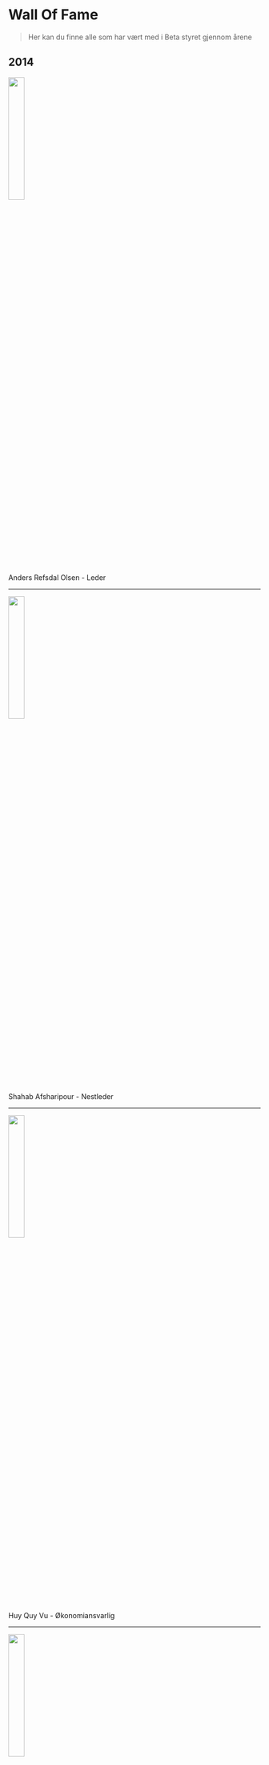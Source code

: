 # Wall Of Fame
> Her kan du finne alle som har vært med i Beta styret gjennom årene

## 2014

<img src="../assets/2014/Anders.jpg" width="25%">

Anders Refsdal Olsen - Leder

---

<img src="../assets/2014/Shahab.jpg" width="25%">

Shahab Afsharipour - Nestleder

---
<img src="../assets/2014/placeholder.png" width="25%">

Huy Quy Vu - Økonomiansvarlig

---

<img src="../assets/2014/Nina.jpg" width="25%">

Nina Over - Arrangement Ansvarlig

---

<img src="../assets/2014/Martin.jpg" width="25%">

Martin Abrahamsen - BetaLAN ansvarlig

---
<img src="../assets/2014/Tommy.jpg" width="25%">

Tommy Johannessen - Pr. Ansvarlig

---
<img src="../assets/2014/placeholder.png" width="25%">

Kim-Leonhard Halvorsen Enger - Grafiker

---
<img src="../assets/2014/Knut.jpg" width="25%">

Knut Eivind Sandsmark - Styremedlem

---

<img src="../assets/2014/placeholder.png" width="25%">

Malene Danielsen - Styremedlem



## 2015
<img src="../assets/2015/Anders.jpg" width="25%">

Anders Refsdal Olsen - Leder

---

<img src="../assets/2015/Knut.jpg" width="25%">

Knut Eivind Sandsmark - Nestleder

---

<img src="../assets/2015/John.jpg" width="25%">

John Føreland - Pr/web ansvarlig

---

<img src="../assets/2015/Martin.jpg" width="25%">

Martin Abrahamsen - BetaLAN ansvarlig

---

<img src="../assets/2015/Sahand.jpg" width="25%">

Sahand Johansen - Event ansvarlig

---

<img src="../assets/2015/Ørjan.jpg" width="25%">

Ørjan Solli - Økonomi/materiell ansvarlig

---

<img src="../assets/2015/Jonathan.jpg" width="25%">

Jonathan Luu - Styremedlem

---

<img src="../assets/2015/Mohamed.jpg" width="25%">

Mohamed Samatar - Styremedlem

## 2016
<img src="../assets/2017/MariusBjrni.jpg" width="25%">

Marius Bjørni - Leder

---

<img src="../assets/2014/Shahab.jpg" width="25%">

Shahab Afsharipour - Nestleder

---

<img src="../assets/2015/Mohamed.jpg" width="25%">

Mohamed Samatar - Styremedlem

---

<img src="../assets/2015/placeholder.png" width="25%">

Celine Abigael Tomren - Arrangement ansvarlig

---

<img src="../assets/2017/HansLau.jpg" width="25%">

Hans Lau - Betalan Ansvarlig

---

<img src="../assets/2014/Tommy.jpg" width="25%">

Tommy Johannessen - Pr. Ansvarlig

---
<img src="../assets/2015/placeholder.png" width="25%">

Siri Dybdahl - Styremedled

---

<img src="../assets/2015/placeholder.png" width="25%">

Christer Mathisen - Styremedlem

---

## 2017
<img src="../assets/2017/MariusBjrni.jpg" width="25%">

Marius Bjørni - Leder

---

<img src="../assets/2017/OlavMarkus2.jpg" width="25%">

Olav Markus Sjursø - Nestleder

---

<img src="../assets/2017/MartinBrten2.jpg" width="25%">

Martin Bråten - Økonomi Ansvarlig

---

<img src="../assets/2017/placeholder.png" width="25%">

Vebjørn Nystad - Pr/Web Ansvarlig

---

<img src="../assets/2017/HansLau.jpg" width="25%">

Hans Lau Borch - Betalan Ansvarlig

---


<img src="../assets/2017/EspenKalhagen.jpg" width="25%">

Espen Kalhagen - Event ansvarlig

---

<img src="../assets/2017/placeholder.png" width="25%">

Vetle Ørstavik Hollund - Styremedlem

---

<img src="../assets/2017/ChristianTrinh.jpg" width="25%">

Christian Trinh - Styremedlem

---

## 2018
# Placeholder - Intill videre

<img src="../assets/2018/placeholder.png" width="25%">

Improperly - Leder

---

<img src="../assets/2018/placeholder.png" width="25%">

Improperly - Nestleder

---

<img src="../assets/2018/placeholder.png" width="25%">

Improperly - Økonomi Ansvarlig

---

<img src="../assets/2018/placeholder.png" width="25%">

Improperly - Bedriftskomité leder

---

<img src="../assets/2018/placeholder.png" width="25%">

Improperly - Eventkomité leder

---

<img src="../assets/2018/placeholder.png" width="25%">

Improperly - BetaSec leder

---

<img src="../assets/2018/placeholder.png" width="25%">

Improperly - Betadev leder

---

<img src="../assets/2018/placeholder.png" width="25%">

Improperly - BetaLAN leder

## 2019
# Placeholder - Intill videre

<img src="../assets/2018/placeholder.png" width="25%">

Improperly - Leder

---

<img src="../assets/2018/placeholder.png" width="25%">

Improperly - Nestleder

---

<img src="../assets/2018/placeholder.png" width="25%">

Improperly - Økonomi Ansvarlig

---

<img src="../assets/2018/placeholder.png" width="25%">

Improperly - Bedriftskomité leder

---

<img src="../assets/2018/placeholder.png" width="25%">

Improperly - Eventkomité leder

---

<img src="../assets/2018/placeholder.png" width="25%">

Improperly - BetaSec leder

---

<img src="../assets/2018/placeholder.png" width="25%">

Improperly - Betadev leder

---

<img src="../assets/2018/placeholder.png" width="25%">

Improperly - BetaLAN leder

## 2020

<img src="../assets/2020/placeholder.png" width="25%">

Anders Godstad - Leder

---

<img src="../assets/2020/placeholder.png" width="25%">

Theodor Middleton - Nestleder

---

<img src="../assets/2020/stian.jpg" width="25%">

Stian Toften - Økonomi Ansvarlig

---

<img src="../assets/2020/placeholder.png" width="25%">

Ingrid Louise Husevåg-Kristensen - Bedriftskomité leder

---

<img src="../assets/2020/placeholder.png" width="25%">

Vegar Kristoffer - Eventkomité leder

---

<img src="../assets/2020/placeholder.png" width="25%">

Even Eilertsen - BetaSec leder

---

<img src="../assets/2020/placeholder.png" width="25%">

Even Eilertsen - Betadev leder

---

<img src="../assets/2020/placeholder.png" width="25%">

Adrian Risholm - BetaLAN leder